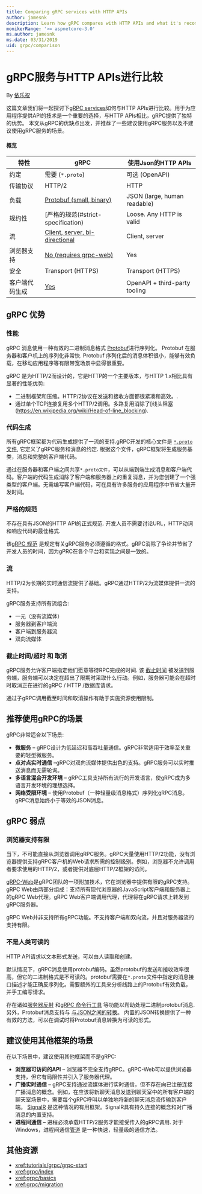 ```yaml
---
title: Comparing gRPC services with HTTP APIs
author: jamesnk
description: Learn how gRPC compares with HTTP APIs and what it's recommend scenarios are.
monikerRange: '>= aspnetcore-3.0'
ms.author: jamesnk
ms.date: 03/31/2019
uid: grpc/comparison
---
```

#  gRPC服务与HTTP APIs进行比较

By [依乐祝](https://www.cnblogs.com/yilezhu/)

这篇文章我们将一起探讨下[gRPC services](https://grpc.io/docs/guides/)如何与HTTP APIs进行比较。用于为应用程序提供API的技术是一个重要的选择，与HTTP APIs相比，gRPC提供了独特的优势。 本文从gRPC的优缺点出发，并推荐了一些建议使用gRPC服务以及不建议使用gRPC服务的场景。

#### 概览

|    特性                |    gRPC                                                 |    使用Json的HTTP APIs                      |
|------------------------|---------------------------------------------------------|----------------------------------------------|
|    约定                |    需要 (`*.proto`)                                      |    可选 (OpenAPI)                        |
|    传输协议             |    HTTP/2                                               |    HTTP                                      |
|    负载                |    [Protobuf (small, binary)](#performance)             |    JSON (large, human readable)              |
|    规约性              |    [严格的规范(#strict-specification)                     |    Loose. Any HTTP is valid                  |
|    流                  |    [Client, server, bi-directional](#streaming)         |    Client, server                            |
|    浏览器支持           |    [No (requires grpc-web)](#limited-browser-support)   |    Yes                                       |
|    安全                |    Transport (HTTPS)                                    |    Transport (HTTPS)                         |
|    客户端代码生成       |    [Yes](#code-generation)                              |    OpenAPI + third-party tooling             |

## gRPC 优势

### 性能

gRPC 消息使用一种有效的二进制消息格式 [Protobuf](https://developers.google.com/protocol-buffers/docs/overview)进行序列化。 Protobuf 在服务器和客户机上的序列化非常快. Protobuf 序列化后的消息体积很小，能够有效负载，在移动应用程序等有限带宽场景中显得很重要。

gRPC 是为HTTP/2而设计的，它是HTTP的一个主要版本，与HTTP 1.x相比具有显著的性能优势:

* 二进制框架和压缩。HTTP/2协议在发送和接收方面都很紧凑和高效。.
* 通过单个TCP连接复用多个HTTP/2调用。多路复用消除了[线头阻塞(https://en.wikipedia.org/wiki/Head-of-line_blocking).

### 代码生成

所有gRPC框架都为代码生成提供了一流的支持.gRPC开发的核心文件是 [`*.proto` 文件](https://developers.google.com/protocol-buffers/docs/proto3), 它定义了gRPC服务和消息的约定. 根据这个文件，gRPC框架将生成服务基类，消息和完整的客户端代码。

通过在服务器和客户端之间共享`*.proto文件`，可以从端到端生成消息和客户端代码。客户端的代码生成消除了客户端和服务器上的重复消息，并为您创建了一个强类型的客户端。无需编写客户端代码，可在具有许多服务的应用程序中节省大量开发时间。

### 严格的规范

不存在具有JSON的HTTP API的正式规范. 开发人员不需要讨论URL，HTTP动词和响应代码的最佳格式.

该[gRPC 规范](https://github.com/grpc/grpc/blob/master/doc/PROTOCOL-HTTP2.md) 是规定有关gRPC服务必须遵循的格式。gRPC消除了争论并节省了开发人员的时间，因为gPRC在各个平台和实现之间是一致的。

### 流

HTTP/2为长期的实时通信流提供了基础。gRPC通过HTTP/2为流媒体提供一流的支持。

gRPC服务支持所有流组合:

* 一元（没有流媒体）
* 服务器到客户端流
* 客户端到服务器流
* 双向流媒体

### 截止时间/超时 和 取消

gRPC服务允许客户端指定他们愿意等待RPC完成的时间. 该 [截止时间](https://grpc.io/blog/deadlines) 被发送到服务端，服务端可以决定在超出了限期时采取什么行动。例如，服务器可能会在超时时取消正在进行的gRPC / HTTP /数据库请求。

通过子gRPC调用截至时间和取消操作有助于实施资源使用限制。

## 推荐使用gRPC的场景

gRPC非常适合以下场景:

* **微服务** &ndash; gRPC设计为低延迟和高吞吐量通信。gRPC非常适用于效率至关重要的轻型微服务。
* **点对点实时通信** &ndash;gRPC对双向流媒体提供出色的支持。gRPC服务可以实时推送消息而无需轮询。
* **多语言混合开发环境** &ndash; gRPC工具支持所有流行的开发语言，使gRPC成为多语言开发环境的理想选择。
* **网络受限环境** &ndash; 使用Protobuf（一种轻量级消息格式）序列化gRPC消息。gRPC消息始终小于等效的JSON消息。

## gRPC 弱点

### 浏览器支持有限

当下，不可能直接从浏览器调用gRPC服务。gRPC大量使用HTTP/2功能，没有浏览器提供支持gRPC客户机的Web请求所需的控制级别。例如，浏览器不允许调用者要求使用的HTTP/2，或者提供对底层HTTP/2框架的访问。

[gRPC-Web](https://grpc.io/docs/tutorials/basic/web.html)是gRPC团队的一项附加技术，它在浏览器中提供有限的gRPC支持。gRPC Web由两部分组成：支持所有现代浏览器的JavaScript客户端和服务器上的gRPC Web代理。gRPC Web客户端调用代理，代理将在gRPC请求上转发到gRPC服务器。

gRPC Web并非支持所有gRPC功能。不支持客户端和双向流，并且对服务器流的支持有限。

### 不是人类可读的

HTTP API请求以文本形式发送，可以由人读取和创建。

默认情况下，gRPC消息使用protobuf编码。虽然protobuf的发送和接收效率很高，但它的二进制格式是不可读的。protobuf需要在`*.proto`文件中指定的消息接口描述才能正确反序列化。需要额外的工具来分析线路上的Protobuf有效负载，并手工编写请求。

存在诸如[服务器反射](https://github.com/grpc/grpc/blob/master/doc/server-reflection.md) 和[gRPC 命令行工具](https://github.com/grpc/grpc/blob/master/doc/command_line_tool.md) 等功能以帮助处理二进制protobuf消息. 另外，Protobuf消息支持与 [与JSON之间的转换](https://developers.google.com/protocol-buffers/docs/proto3#json)。 内置的JSON转换提供了一种有效的方法，可以在调试时将Protobuf消息转换为可读的形式。

## 建议使用其他框架的场景

在以下场景中，建议使用其他框架而不是gRPC:

* **浏览器可访问的API** &ndash; 浏览器不完全支持gRPC。gRPC-Web可以提供浏览器支持，但它有局限性并引入了服务器代理。
* **广播实时通信** &ndash;  gRPC支持通过流媒体进行实时通信，但不存在向已注册连接广播消息的概念。例如，在应该将新聊天消息发送到聊天室中的所有客户端的聊天室场景中，需要每个gRPC呼叫以单独地将新的聊天消息流传输到客户端。 [SignalR](xref:signalr/introduction) 是这种情况的有用框架。SignalR具有持久连接的概念和对广播消息的内置支持。
* **进程间通信** &ndash; 进程必须承载HTTP/2服务才能接受传入的gRPC调用. 对于Windows，进程间通信[管道](/dotnet/standard/io/pipe-operations) 是一种快速，轻量级的通信方法。

## 其他资源

* <xref:tutorials/grpc/grpc-start>
* <xref:grpc/index>
* <xref:grpc/basics>
* <xref:grpc/migration>


